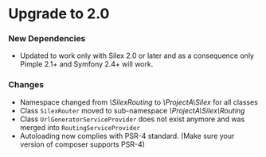 # Upgrade to 2.0

### New Dependencies

* Updated to work only with Silex 2.0 or later and as a consequence only Pimple
2.1+ and Symfony 2.4+ will work.

### Changes

* Namespace changed from *\SilexRouting* to *\ProjectA\Silex* for all classes
* Class ```SilexRouter``` moved to sub-namespace *\ProjectA\Silex\Routing*
* Class ```UrlGeneratorServiceProvider``` does not exist anymore and was merged
  into ```RoutingServiceProvider```
* Autoloading now complies with PSR-4 standard. (Make sure your version of
  composer supports PSR-4)
